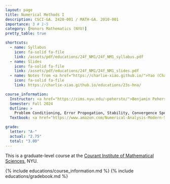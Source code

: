 ```yaml
---
layout: page
title: Numerical Methods I
description: CSCI-GA. 2420-001 / MATH-GA. 2010-001
importance: 3 # 1~5
category: [Honors Mathematics (NYU)]
pretty_table: true

shortcuts:
  - name: Syllabus
    icon: fa-solid fa-file
    link: /assets/pdf/educations/24f_NM1/24f_NM1_syllabus.pdf
  - name: Slides
    icon: fa-solid fa-file
    link: /assets/pdf/educations/24f_NM1/24f_NM1_slides.pdf
  - name: Notes from <a href="https://charlie-xiao.github.io/">Yao (Charlie) Xiao</a>
    icon: fa-solid fa-file
    link: https://charlie-xiao.github.io/educations/23s-hna/

course_information:
  Instructor: <a href="https://cims.nyu.edu/~pehersto/">Benjamin Peherstorfer</a>
  Semester: Fall 2024
  Outline: >
    Problem Conditioning, Error Propogation, Stability, Convergence Speed, Float Numbers, Gauss/LU, Pivoting, Linear Systems, Cholesky, Sparse Matrices, OLS, Gram Schmidt, QR factorization, EigenProblems, Power method and variants, QR algorithm, SVD, Iterative Methods for Linear and Nonlinear Systems,  Relaxation methods, Conjugate Gradient, Polynomial Interpolation, Fixes Point Method, Newton’s Method, Quadrature, Sparse Grids for High Dimensions
  Textbook: <a href="https://www.amazon.com/Numerical-Analysis-Modern-Scientific-Computing/dp/0387954104">Numerical Analysis in Modern Scientific Computing, Springer-Verlag [2017] (Deuflhard, P. and Hohmann, A.)</a>

grade:
  letter: "A-"
  actual: "2.75"
  total: "3.00"
---
```


This is a graduate-level course at the [Courant Institute of Mathematical Sciences](https://cims.nyu.edu/), NYU.

{% include educations/course_information.md %}
{% include educations/gradebook.md %}
